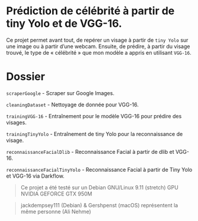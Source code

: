 # Prédiction de célébrité à partir de tiny Yolo et de VGG-16.

Ce projet permet avant tout, de repérer un visage à partir de `tiny Yolo` sur une image ou à partir d’une webcam. Ensuite, de prédire, à partir du visage trouvé, le type de « célébrité » que mon modèle a appris en utilisant `VGG-16`.

# Dossier
`scraperGoogle` - Scraper sur Google Images.

`cleaningDataset` - Nettoyage de donnée pour VGG-16.

`trainingVGG-16` - Entraînement pour le modèle VGG-16 pour prédire des visages.

`trainingTinyYolo` - Entraînement de tiny Yolo pour la reconnaissance de visage.

`reconnaissanceFacialDlib` - Reconnaissance Facial à partir de dlib et VGG-16.

`reconnaissanceFacialTinyYolo` - Reconnaissance Facial à partir de Tiny Yolo et VGG-16 via Darkflow.

> Ce projet a été testé sur un Debian GNU/Linux 9.11 (stretch)
> GPU NVIDIA GEFORCE GTX 950M

> jackdempsey111 (Debian) & Gershpenst (macOS) représentent la même personne (Ali Nehme)